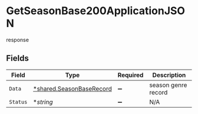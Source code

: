 # GetSeasonBase200ApplicationJSON

response


## Fields

| Field                                                               | Type                                                                | Required                                                            | Description                                                         |
| ------------------------------------------------------------------- | ------------------------------------------------------------------- | ------------------------------------------------------------------- | ------------------------------------------------------------------- |
| `Data`                                                              | [*shared.SeasonBaseRecord](../../models/shared/seasonbaserecord.md) | :heavy_minus_sign:                                                  | season genre record                                                 |
| `Status`                                                            | **string*                                                           | :heavy_minus_sign:                                                  | N/A                                                                 |